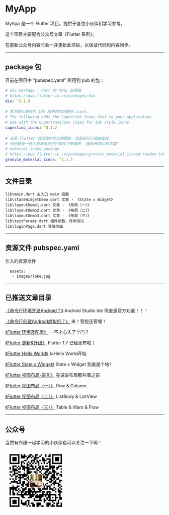 # MyApp
MyApp 是一个 Flutter 项目。提供于各位小伙伴们学习参考。

这个项目主要配合公众号文章《Flutter 系列》。

在更新公众号内容时会一并更新此项目，以保证代码和内容同步。

---

## package 包

目前在项目中 "pubspec.yaml" 所用到 pub 的包：

```yml
# dio package | dart 的 http 处理端
# https://pub.flutter-io.cn/packages/dio
dio: ^2.1.0

# 官方默认使用的 iOS 风格样式的图标 icons.
# The following adds the Cupertino Icons font to your application.
# Use with the CupertinoIcons class for iOS style icons.
cupertino_icons: ^0.1.2

# 这是 Flutter 社区维护的公共图标，但是部分已经被废弃，
# 但还是有一些人愿意去将它们保存下来维护。（图标种类比较丰富）
# material icons package
# https://pub.flutter-io.cn/packages/groovin_material_icons#-readme-tab-
groovin_material_icons: ^1.1.5
```

---

## 文件目录

```
lib\main.dart 主入口 main 函数
lib\stateWidgetDemo.dart 文章 - 《State x Widget》
lib\layoutDemo1.dart 文章 - 《布局（一）》
lib\layoutDemo2.dart 文章 - 《布局（二）》
lib\layoutDemo3.dart 文章 - 《布局（三）》
lib\testParams.dart 组件参数、传参测试
lib\loginPage.dart 登陆页面
```

---

## 资源文件 pubspec.yaml
引入的资源文件
```
  assets: 
   - images/lake.jpg
```
---

## 已推送文章目录

[《命令行环境开发Android？》](https://mp.weixin.qq.com/s?__biz=MzA3NTAwNjgxOA==&tempkey=MTAzNF9maEdidmlLMWJUZmpRcGthX29WeC1lMzAzbWRJWFRrRU02NEdQajBUNEZwSVVaeS1SOEpERU1IUEpXUWZhcThGNjNNckRCTVdOOXpJMjNBTGs0SFBVVkVWNERFdURYdzVFZUMtNVlVMEdvcC02THFZVmxDd2N0WEgybkVoRE1LT05fUGlNTnl0d2FBeXM3OG1leDUwT1RaWHowZVpsYmtORS1GRHB3fn4%3D&chksm=08a6a87d3fd1216b0055b0284e63738d264856573d2c21e6147d49fb9c8871cfb017ce6a7a30#rd)
Android Studio Ide 简直是官方劝退！！！

[《命令行创建Android虚拟机？》](https://mp.weixin.qq.com/s?__biz=MzA3NTAwNjgxOA==&tempkey=MTAzNF84bnhQSGJsMmdkL3NRTmR6X29WeC1lMzAzbWRJWFRrRU02NEdQajBUNEZwSVVaeS1SOEpERU1IUEpXUUlKNEVwMWRlS0RIanpneEtMY3ZZT0hfSHFkazVleFp5bm45ME4xbGFvNFJEV1pLcDNZU0F5TDYxN3NDMXg0QXR0ejhIYl9zc24wRlhFMWFsZEVQYmxteFhoY29fM1FRek82WUdnQzJJSGx3fn4%3D&chksm=08a6a8813fd121972af0178b6d8e577f4906d181fdc263041643fc5a650667b0a4179b7981b8#rd)
来！管挖还管埋！

[《Flutter 环境及配置》](https://mp.weixin.qq.com/s?__biz=MzA3NTAwNjgxOA==&tempkey=MTAzNF9lZDlLWkJReDQ5WTlhdUgyX29WeC1lMzAzbWRJWFRrRU02NEdQajBUNEZwSVVaeS1SOEpERU1IUEpXUkk0UHhXTS1kd25CZ0VBVWhZb0xZbGpZTzlMRzB4UTNKY2R1Q3ZWeGhMdlJKZlBjM0cyQWkxd1ZpSThpbzc3WE9aWDdhNXFlUGRXNXhiS0RYUEhsT0c0QkEydUJQN01fNW1mcnJwQ2F2Ry1nfn4%3D&chksm=08a6a8993fd1218fd7b093cd69046643ac17d7899d9fdcea0548ec82863bf034b1905b59c95a#rd)
一不小心入了个门？

[《Flutter 更新&升级》](https://mp.weixin.qq.com/s?__biz=MzA3NTAwNjgxOA==&tempkey=MTAzNF96anFtWkd6MUg1clplNkJGX29WeC1lMzAzbWRJWFRrRU02NEdQajBUNEZwSVVaeS1SOEpERU1IUEpXU0dSR1BTWFlqRE5SdF92dlVPVWpHaHBxR20tQW9hRm5FUzh0aC14VU9OT204T1d4dVExNmhxVXpRSEZtRl9nMXd3Um5qcEtxUENndEpfVGtCaGVoUGxWQ2lpMWdad3NIVG1ERkZLdS11THFBfn4%3D&chksm=08a6a8b23fd121a4dee87db0c8525ed1ff29e9450e9fb508db46514aa8fab91de26f1f2dd045#rd)
Flutter 1.7 已经发布啦！

[《Flutter Hello World》](https://mp.weixin.qq.com/s?__biz=MzA3NTAwNjgxOA==&tempkey=MTAzNF84QWE4eTZaemdQMDNtdExIX29WeC1lMzAzbWRJWFRrRU02NEdQajBUNEZwSVVaeS1SOEpERU1IUEpXUjNNaElRcVZhejJjNi0yeEdfaHYzZGdCRVBRbmgyakFrdXlQbW9rS1BnWl9RQnZoYW9zSjAtTk80R3g3NHdmSzVuQjhHMWZURGgwcHc0SERxVXloeDVhRXk0dUJsblJjaGJoc2hLVkNWc3B3fn4%3D&chksm=08a6a8e23fd121f4f192d6b33ef33818b88e768b2157997c0ef45871c9949faf622bc0876a8f#rd)
从Hello World开始

[《Flutter State x Widget》](https://mp.weixin.qq.com/s?__biz=MzA3NTAwNjgxOA==&tempkey=MTAzNF9KNEZJdjRmbVByWHlzbFRRX29WeC1lMzAzbWRJWFRrRU02NEdQajBUNEZwSVVaeS1SOEpERU1IUEpXVHJsQW14Y3hPdndOR3YtZzhPM3dObEFSTDYtSFktZUxhSWdubXNiVU1scGl5bXZjLTJDb3pCYVFHRWZnNGlOcFkyLVVCYnNkSENwdkxGVncxel96c3Q3dWtydjlpZ3p6ZXBHTllSa3hTSDJRfn4%3D&chksm=08a6a9013fd1201759e86605d5dfdb97b570c28ced44253a3c2be48e1d0a2c34a0f67e2a1b7e#rd)
State x Widget 到底是个啥?

[《Flutter 视图布局-前言》](https://mp.weixin.qq.com/s?__biz=MzA3NTAwNjgxOA==&tempkey=MTAzNF9TS2Fuc0drV3hjc0tqNnJyX29WeC1lMzAzbWRJWFRrRU02NEdQajBUNEZwSVVaeS1SOEpERU1IUEpXVEhVZWl0VHdaMWR0UmZzSGw4TUtKd19FZVVTc1c5WEVBUnJ6dHlmZlVoSEJhc25sU3gtelgwUjBURlptNjVNWXdUdFBrUmZqYnNpd0FsX2kyQi1lcjE3bURyazhMaUxKMWphOENmZzVNVmVnfn4%3D&chksm=08a6a9173fd120018a2f70c316b9e55a5b2adf67d6fa52cfe56e0a62e7757e0493e0d7d3ce0d#rd)
在说说布局那些事之前

[《Flutter 视图布局（一）》](https://mp.weixin.qq.com/s?__biz=MzA3NTAwNjgxOA==&tempkey=MTAzNF9RWE9pWXltTnpjYlI5ajFKX29WeC1lMzAzbWRJWFRrRU02NEdQajBUNEZwSVVaeS1SOEpERU1IUEpXUzhDY0ZIeXFRYm91R0dWSnM0RHo3MkhuRmZIeUFzdVo0LUdqUkFlNzRjTjFDaEZDX1RENDFRSkNzS3hTNG5UQXBTYUUxeTdOdFFYanprSEJlMEk4emd4X3hLckM3VFBQWmVJc0wxRFRZM3VRfn4%3D&chksm=08a6a92d3fd1203b4000164335e2e051f42fc463106a815c632292a09daaefc3571050349467#rd)
Row & Column

[《Flutter 视图布局（二）》](https://mp.weixin.qq.com/s?__biz=MzA3NTAwNjgxOA==&tempkey=MTAzNF9hMjZnZFdvKzdDQ1BhZS9sX29WeC1lMzAzbWRJWFRrRU02NEdQajBUNEZwSVVaeS1SOEpERU1IUEpXUURETDlybnQyVnozclhtdG96TC05bW8yQTk5RTI4dS1OZ0VNSmlZZzdNbVY4bnkxcnFkaVZsbW1fWFRNa1hxaGhBOU5fTW5FbnZER1ItTF9weUZ6eHdBTUJ6R1F5NFQ3TkRtcUF5WGdhemp3fn4%3D&chksm=08a6a9353fd12023d52ed4f6d424b79897e0d0144d92f7fc7f965e9897cf4be76f288a5570c9#rd)
ListBody & ListView

[《Flutter 视图布局（三）》](https://mp.weixin.qq.com/s?__biz=MzA3NTAwNjgxOA==&tempkey=MTAzNF9WRkZYbHBqUkQ5bjlSa1pyX29WeC1lMzAzbWRJWFRrRU02NEdQajBUNEZwSVVaeS1SOEpERU1IUEpXUUdfWnBJWVdNNlpGWjJpVFlRSGhfQ21yMXZvSmVwRDhVbDZWTWJsazR3XzN4YkpMZVltYXlPVTBfeWRyU1FMY0xwbGZ1ZUcwV2xwMlN5WHlONEFKUk51ZTB1RlhjTS1ZVU5nSzhQVTNZV3p3fn4%3D&chksm=08a6a9643fd1207225cd6c57295470f895e711f77986dedf378b880ec157d810d78acf8d6b3a#rd)
Table & Waro & Flow

---

## 公众号

当然有兴趣一起学习的小伙伴也可以关注一下啊！

<img src="./screenshots/qrcode_for_mp_weixin.jpg" alt="公众号二维码"/>
